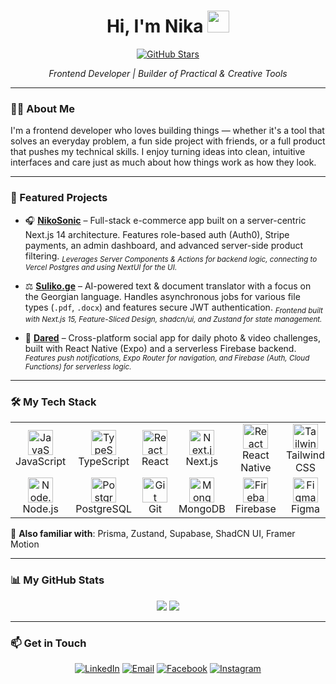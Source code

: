 <h1 align="center">Hi, I'm Nika <img src="https://media.giphy.com/media/hvRJCLFzcasrR4ia7z/giphy.gif" width="35"></h1>

<p align="center">
  <a href="https://github.com/NikolozR?tab=repositories" target="_blank"><img src="https://img.shields.io/github/stars/NikolozR?style=social" alt="GitHub Stars"></a>
</p>

<p align="center">
  <em>Frontend Developer | Builder of Practical & Creative Tools</em>
</p>

---

### 👨‍💻 About Me

I'm a frontend developer who loves building things — whether it's a tool that solves an everyday problem, a fun side project with friends, or a full product that pushes my technical skills. I enjoy turning ideas into clean, intuitive interfaces and care just as much about how things work as how they look.

---

### 🚀 Featured Projects

- 🎧 **[NikoSonic](https://github.com/NikolozR/nikosonic)** – Full-stack e-commerce app built on a server-centric Next.js 14 architecture. Features role-based auth (Auth0), Stripe payments, an admin dashboard, and advanced server-side product filtering.
  <sub><em>Leverages Server Components & Actions for backend logic, connecting to Vercel Postgres and using NextUI for the UI.</em></sub>

- ⚖️ **[Suliko.ge](https://github.com/NikolozR/suliko)** – AI-powered text & document translator with a focus on the Georgian language. Handles asynchronous jobs for various file types (`.pdf`, `.docx`) and features secure JWT authentication.
  <sub><em>Frontend built with Next.js 15, Feature-Sliced Design, shadcn/ui, and Zustand for state management.</em></sub>

- 📸 **[Dared](https://github.com/NikolozR/dared)** – Cross-platform social app for daily photo & video challenges, built with React Native (Expo) and a serverless Firebase backend.
  <sub><em>Features push notifications, Expo Router for navigation, and Firebase (Auth, Cloud Functions) for serverless logic.</em></sub>

---

### 🛠️ My Tech Stack

<table>
  <tr>
    <td align="center" width="96">
      <img src="https://cdn.jsdelivr.net/gh/devicons/devicon@latest/icons/javascript/javascript-original.svg" width="40" alt="JavaScript"/>
      <br>JavaScript
    </td>
    <td align="center" width="96">
      <img src="https://cdn.jsdelivr.net/gh/devicons/devicon@latest/icons/typescript/typescript-original.svg" width="40" alt="TypeScript"/>
      <br>TypeScript
    </td>
    <td align="center" width="96">
      <img src="https://cdn.jsdelivr.net/gh/devicons/devicon@latest/icons/react/react-original.svg" width="40" alt="React"/>
      <br>React
    </td>
    <td align="center" width="96">
      <img src="https://cdn.jsdelivr.net/gh/devicons/devicon@latest/icons/nextjs/nextjs-original.svg" width="40" alt="Next.js"/>
      <br>Next.js
    </td>
    <td align="center" width="96">
      <img src="https://cdn.jsdelivr.net/gh/devicons/devicon@latest/icons/react/react-original.svg" width="40" alt="React Native"/>
      <br>React Native
    </td>
    <td align="center" width="96">
      <img src="https://cdn.jsdelivr.net/gh/devicons/devicon@latest/icons/tailwindcss/tailwindcss-original.svg" width="40" alt="Tailwind CSS"/>
      <br>Tailwind CSS
    </td>
  </tr>
  <tr>
    <td align="center" width="96">
      <img src="https://cdn.jsdelivr.net/gh/devicons/devicon@latest/icons/nodejs/nodejs-original.svg" width="40" alt="Node.js"/>
      <br>Node.js
    </td>
    <td align="center" width="96">
      <img src="https://cdn.jsdelivr.net/gh/devicons/devicon@latest/icons/postgresql/postgresql-original.svg" width="40" alt="PostgreSQL"/>
      <br>PostgreSQL
    </td>
    <td align="center" width="96">
      <img src="https://cdn.jsdelivr.net/gh/devicons/devicon@latest/icons/git/git-original.svg" width="40" alt="Git"/>
      <br>Git
    </td>
    <td align="center" width="96">
      <img src="https://cdn.jsdelivr.net/gh/devicons/devicon@latest/icons/mongodb/mongodb-original.svg" width="40" alt="MongoDB"/>
      <br>MongoDB
    </td>
    <td align="center" width="96">
      <img src="https://cdn.jsdelivr.net/gh/devicons/devicon@latest/icons/firebase/firebase-original.svg" width="40" alt="Firebase"/>
      <br>Firebase
    </td>
    <td align="center" width="96">
      <img src="https://cdn.jsdelivr.net/gh/devicons/devicon@latest/icons/figma/figma-original.svg" width="40" alt="Figma"/>
      <br>Figma
    </td>
  </tr>
</table>

🧠 **Also familiar with**: Prisma, Zustand, Supabase, ShadCN UI, Framer Motion

---

### 📊 My GitHub Stats

<p align="center">
  <img src="https://nikoloz-r.vercel.app/api?username=NikolozR&show_icons=true&theme=transparent&hide_border=true&include_all_commits=true&count_private=true&hide_rank=true" />
  <img src="https://nikoloz-r.vercel.app/api/top-langs/?username=NikolozR&layout=compact&theme=transparent&hide_border=true" />
</p>


---

### 📫 Get in Touch

<p align="center">
  <a href="https://www.linkedin.com/in/nika-rusishvili-69a641228/" target="_blank"><img src="https://img.shields.io/badge/LinkedIn-0077B5?style=for-the-badge&logo=linkedin&logoColor=white" alt="LinkedIn"></a>
  <a href="mailto:nika.rusishvili.95@gmail.com
  "><img src="https://img.shields.io/badge/Email-D14836?style=for-the-badge&logo=gmail&logoColor=white" alt="Email"></a>
  <a href="https://www.facebook.com/nika.rusishvili.568747" target="_blank"><img src="https://img.shields.io/badge/Facebook-1877F2?style=for-the-badge&logo=facebook&logoColor=white" alt="Facebook"></a>
  <a href="https://www.instagram.com/nika_rusishvili/" target="_blank"><img src="https://img.shields.io/badge/Instagram-E4405F?style=for-the-badge&logo=instagram&logoColor=white" alt="Instagram"></a>
</p>


